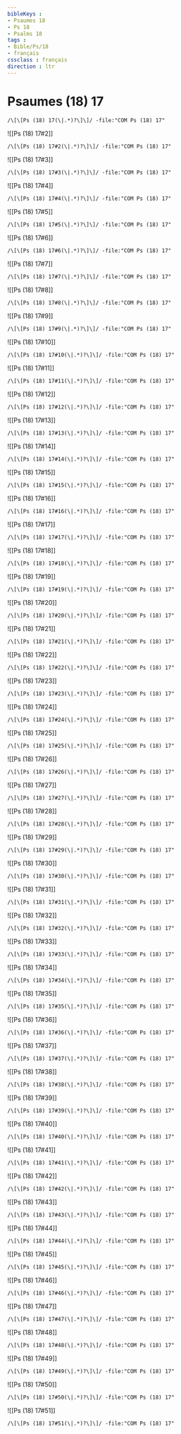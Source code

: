 ```yaml
---
bibleKeys : 
- Psaumes 18
- Ps 18
- Psalms 18
tags : 
- Bible/Ps/18
- français
cssclass : français
direction : ltr
---
```


# Psaumes (18) 17

```query
/\[\[Ps (18) 17(\|.*)?\]\]/ -file:"COM Ps (18) 17"
```



![[Ps (18) 17#2]]

```query
/\[\[Ps (18) 17#2(\|.*)?\]\]/ -file:"COM Ps (18) 17"
```

![[Ps (18) 17#3]]

```query
/\[\[Ps (18) 17#3(\|.*)?\]\]/ -file:"COM Ps (18) 17"
```

![[Ps (18) 17#4]]

```query
/\[\[Ps (18) 17#4(\|.*)?\]\]/ -file:"COM Ps (18) 17"
```

![[Ps (18) 17#5]]

```query
/\[\[Ps (18) 17#5(\|.*)?\]\]/ -file:"COM Ps (18) 17"
```

![[Ps (18) 17#6]]

```query
/\[\[Ps (18) 17#6(\|.*)?\]\]/ -file:"COM Ps (18) 17"
```

![[Ps (18) 17#7]]

```query
/\[\[Ps (18) 17#7(\|.*)?\]\]/ -file:"COM Ps (18) 17"
```

![[Ps (18) 17#8]]

```query
/\[\[Ps (18) 17#8(\|.*)?\]\]/ -file:"COM Ps (18) 17"
```

![[Ps (18) 17#9]]

```query
/\[\[Ps (18) 17#9(\|.*)?\]\]/ -file:"COM Ps (18) 17"
```

![[Ps (18) 17#10]]

```query
/\[\[Ps (18) 17#10(\|.*)?\]\]/ -file:"COM Ps (18) 17"
```

![[Ps (18) 17#11]]

```query
/\[\[Ps (18) 17#11(\|.*)?\]\]/ -file:"COM Ps (18) 17"
```

![[Ps (18) 17#12]]

```query
/\[\[Ps (18) 17#12(\|.*)?\]\]/ -file:"COM Ps (18) 17"
```

![[Ps (18) 17#13]]

```query
/\[\[Ps (18) 17#13(\|.*)?\]\]/ -file:"COM Ps (18) 17"
```

![[Ps (18) 17#14]]

```query
/\[\[Ps (18) 17#14(\|.*)?\]\]/ -file:"COM Ps (18) 17"
```

![[Ps (18) 17#15]]

```query
/\[\[Ps (18) 17#15(\|.*)?\]\]/ -file:"COM Ps (18) 17"
```

![[Ps (18) 17#16]]

```query
/\[\[Ps (18) 17#16(\|.*)?\]\]/ -file:"COM Ps (18) 17"
```

![[Ps (18) 17#17]]

```query
/\[\[Ps (18) 17#17(\|.*)?\]\]/ -file:"COM Ps (18) 17"
```

![[Ps (18) 17#18]]

```query
/\[\[Ps (18) 17#18(\|.*)?\]\]/ -file:"COM Ps (18) 17"
```

![[Ps (18) 17#19]]

```query
/\[\[Ps (18) 17#19(\|.*)?\]\]/ -file:"COM Ps (18) 17"
```

![[Ps (18) 17#20]]

```query
/\[\[Ps (18) 17#20(\|.*)?\]\]/ -file:"COM Ps (18) 17"
```

![[Ps (18) 17#21]]

```query
/\[\[Ps (18) 17#21(\|.*)?\]\]/ -file:"COM Ps (18) 17"
```

![[Ps (18) 17#22]]

```query
/\[\[Ps (18) 17#22(\|.*)?\]\]/ -file:"COM Ps (18) 17"
```

![[Ps (18) 17#23]]

```query
/\[\[Ps (18) 17#23(\|.*)?\]\]/ -file:"COM Ps (18) 17"
```

![[Ps (18) 17#24]]

```query
/\[\[Ps (18) 17#24(\|.*)?\]\]/ -file:"COM Ps (18) 17"
```

![[Ps (18) 17#25]]

```query
/\[\[Ps (18) 17#25(\|.*)?\]\]/ -file:"COM Ps (18) 17"
```

![[Ps (18) 17#26]]

```query
/\[\[Ps (18) 17#26(\|.*)?\]\]/ -file:"COM Ps (18) 17"
```

![[Ps (18) 17#27]]

```query
/\[\[Ps (18) 17#27(\|.*)?\]\]/ -file:"COM Ps (18) 17"
```

![[Ps (18) 17#28]]

```query
/\[\[Ps (18) 17#28(\|.*)?\]\]/ -file:"COM Ps (18) 17"
```

![[Ps (18) 17#29]]

```query
/\[\[Ps (18) 17#29(\|.*)?\]\]/ -file:"COM Ps (18) 17"
```

![[Ps (18) 17#30]]

```query
/\[\[Ps (18) 17#30(\|.*)?\]\]/ -file:"COM Ps (18) 17"
```

![[Ps (18) 17#31]]

```query
/\[\[Ps (18) 17#31(\|.*)?\]\]/ -file:"COM Ps (18) 17"
```

![[Ps (18) 17#32]]

```query
/\[\[Ps (18) 17#32(\|.*)?\]\]/ -file:"COM Ps (18) 17"
```

![[Ps (18) 17#33]]

```query
/\[\[Ps (18) 17#33(\|.*)?\]\]/ -file:"COM Ps (18) 17"
```

![[Ps (18) 17#34]]

```query
/\[\[Ps (18) 17#34(\|.*)?\]\]/ -file:"COM Ps (18) 17"
```

![[Ps (18) 17#35]]

```query
/\[\[Ps (18) 17#35(\|.*)?\]\]/ -file:"COM Ps (18) 17"
```

![[Ps (18) 17#36]]

```query
/\[\[Ps (18) 17#36(\|.*)?\]\]/ -file:"COM Ps (18) 17"
```

![[Ps (18) 17#37]]

```query
/\[\[Ps (18) 17#37(\|.*)?\]\]/ -file:"COM Ps (18) 17"
```

![[Ps (18) 17#38]]

```query
/\[\[Ps (18) 17#38(\|.*)?\]\]/ -file:"COM Ps (18) 17"
```

![[Ps (18) 17#39]]

```query
/\[\[Ps (18) 17#39(\|.*)?\]\]/ -file:"COM Ps (18) 17"
```

![[Ps (18) 17#40]]

```query
/\[\[Ps (18) 17#40(\|.*)?\]\]/ -file:"COM Ps (18) 17"
```

![[Ps (18) 17#41]]

```query
/\[\[Ps (18) 17#41(\|.*)?\]\]/ -file:"COM Ps (18) 17"
```

![[Ps (18) 17#42]]

```query
/\[\[Ps (18) 17#42(\|.*)?\]\]/ -file:"COM Ps (18) 17"
```

![[Ps (18) 17#43]]

```query
/\[\[Ps (18) 17#43(\|.*)?\]\]/ -file:"COM Ps (18) 17"
```

![[Ps (18) 17#44]]

```query
/\[\[Ps (18) 17#44(\|.*)?\]\]/ -file:"COM Ps (18) 17"
```

![[Ps (18) 17#45]]

```query
/\[\[Ps (18) 17#45(\|.*)?\]\]/ -file:"COM Ps (18) 17"
```

![[Ps (18) 17#46]]

```query
/\[\[Ps (18) 17#46(\|.*)?\]\]/ -file:"COM Ps (18) 17"
```

![[Ps (18) 17#47]]

```query
/\[\[Ps (18) 17#47(\|.*)?\]\]/ -file:"COM Ps (18) 17"
```

![[Ps (18) 17#48]]

```query
/\[\[Ps (18) 17#48(\|.*)?\]\]/ -file:"COM Ps (18) 17"
```

![[Ps (18) 17#49]]

```query
/\[\[Ps (18) 17#49(\|.*)?\]\]/ -file:"COM Ps (18) 17"
```

![[Ps (18) 17#50]]

```query
/\[\[Ps (18) 17#50(\|.*)?\]\]/ -file:"COM Ps (18) 17"
```

![[Ps (18) 17#51]]

```query
/\[\[Ps (18) 17#51(\|.*)?\]\]/ -file:"COM Ps (18) 17"
```

